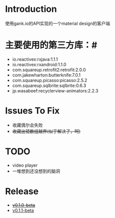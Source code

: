 # Introduction #
使用gank.io的API实现的一个material design的客户端

# 主要使用的第三方库：#
* io.reactivex:rxjava:1.1.1
* io.reactivex:rxandroid:1.1.0
* com.squareup.retrofit2:retrofit:2.0.0
* com.jakewharton:butterknife:7.0.1 
* com.squareup.picasso:picasso:2.5.2
* com.squareup.sqlbrite:sqlbrite:0.6.3
* jp.wasabeef:recyclerview-animators:2.2.3

# Issues To Fix #
* 收藏偶尔会失败
* ~~收藏出错数组越界(似乎解决了，呵)~~

# TODO #
* video player
* 一堆想到还没想到的脑洞

# Release
* ~~[v0.1.0-beta ](https://github.com/nestorm001/Gank.io/blob/master/release/nesto.gankio_release_v0.1.0-beta_2016-05-30_nesto.apk)~~
* [v0.1.1-beta ](https://github.com/nestorm001/Gank.io/blob/master/release/nesto.gankio_release_v0.1.1-beta_2016-05-31_nesto.apk)